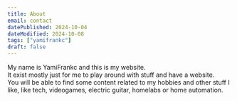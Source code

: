 ```yaml
---
title: About
email: contact
datePublished: 2024-10-04
dateModified: 2024-10-08
tags: ["yamifrankc"]
draft: false
---
```


My name is YamiFrankc and this is my website.  
It exist mostly just for me to play around with stuff and have a website.  
You will be able to find some content related to my hobbies and other stuff I like, like tech, videogames, electric guitar, homelabs or home automation.  

